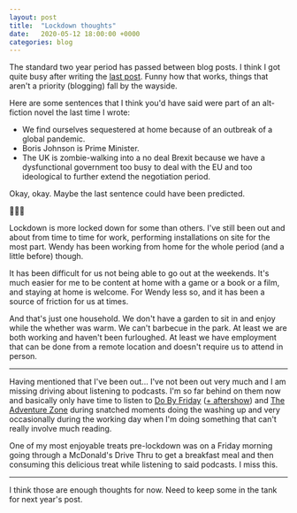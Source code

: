 ```yaml
---
layout: post
title:  "Lockdown thoughts"
date:   2020-05-12 18:00:00 +0000
categories: blog
---
```



The standard two year period has passed between blog posts. I think I got quite busy after writing the [last post](https://robinashton.com/blog/2018/04/16/meta-posts-best-posts.html). Funny how that works, things that aren't a priority (blogging) fall by the wayside. 

Here are some sentences that I think you'd have said were part of an alt-fiction novel the last time I wrote:

- We find ourselves sequestered at home because of an outbreak of a global pandemic. 
- Boris Johnson is Prime Minister. 
- The UK is zombie-walking into a no deal Brexit because we have a dysfunctional government too busy to deal with the EU and too ideological to further extend the negotiation period.

Okay, okay. Maybe the last sentence could have been predicted. 

🧟‍🧟‍🧟‍

Lockdown is more locked down for some than others. I've still been out and about from time to time for work, performing installations on site for the most part. Wendy has been working from home for the whole period (and a little before) though. 

It has been difficult for us not being able to go out at the weekends. It's much easier for me to be content at home with a game or a book or a film, and staying at home is welcome. For Wendy less so, and it has been a source of friction for us at times.

And that's just one household. We don't have a garden to sit in and enjoy while the whether was warm. We can't barbecue in the park. At least we are both working and haven't been furloughed. At least we have employment that can be done from a remote location and doesn't require us to attend in person. 

--- 

Having mentioned that I've been out... I've not been out very much and I am missing driving about listening to podcasts. I'm so far behind on them now and basically only have time to listen to [Do By Friday](http://dobyfriday.com) ([+ aftershow](http://giveusyourfuckingmoney.com)) and [The Adventure Zone](https://maximumfun.org/podcasts/adventure-zone/) during snatched moments doing the washing up and very occasionally during the working day when I'm doing something that can't really involve much reading.

One of my most enjoyable treats pre-lockdown was on a Friday morning going through a McDonald's Drive Thru to get a breakfast meal and then consuming this delicious treat while listening to said podcasts. I miss this. 

--- 

I think those are enough thoughts for now. Need to keep some in the tank for next year's post. 